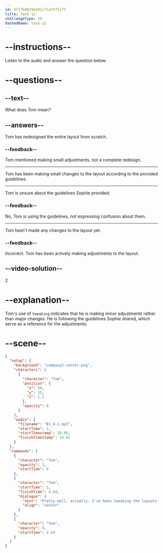 ```yaml
---
id: 6717b8829e501c71a75f1c77
title: Task 12
challengeType: 19
dashedName: task-12
---
```


<!-- (audio) Tom: Pretty well, actually. I've been tweaking the layouts based on the guidelines you shared. -->

# --instructions--

Listen to the audio and answer the question below.

# --questions--

## --text--

What does Tom mean?

## --answers--

Tom has redesigned the entire layout from scratch.

### --feedback--

Tom mentioned making small adjustments, not a complete redesign.

---

Tom has been making small changes to the layout according to the provided guidelines.

---

Tom is unsure about the guidelines Sophie provided.

### --feedback--

No, Tom is using the guidelines, not expressing confusion about them.

---

Tom hasn't made any changes to the layout yet.

### --feedback--

Incorrect. Tom has been actively making adjustments to the layout.

## --video-solution--

2

# --explanation--

Tom's use of `tweaking` indicates that he is making minor adjustments rather than major changes. He is following the guidelines Sophie shared, which serve as a reference for the adjustments.

# --scene--

```json
{
  "setup": {
    "background": "company2-center.png",
    "characters": [
      {
        "character": "Tom",
        "position": {
          "x": 50,
          "y": 15,
          "z": 1.2
        },
        "opacity": 0
      }
    ],
    "audio": {
      "filename": "B1_4-1.mp3",
      "startTime": 1,
      "startTimestamp": 10.88,
      "finishTimestamp": 14.82
    }
  },
  "commands": [
    {
      "character": "Tom",
      "opacity": 1,
      "startTime": 0
    },
    {
      "character": "Tom",
      "startTime": 1,
      "finishTime": 4.94,
      "dialogue": {
        "text": "Pretty well, actually. I've been tweaking the layouts based on the guidelines you shared.",
        "align": "center"
      }
    },
    {
      "character": "Tom",
      "opacity": 0,
      "startTime": 5.44
    }
  ]
}
```
